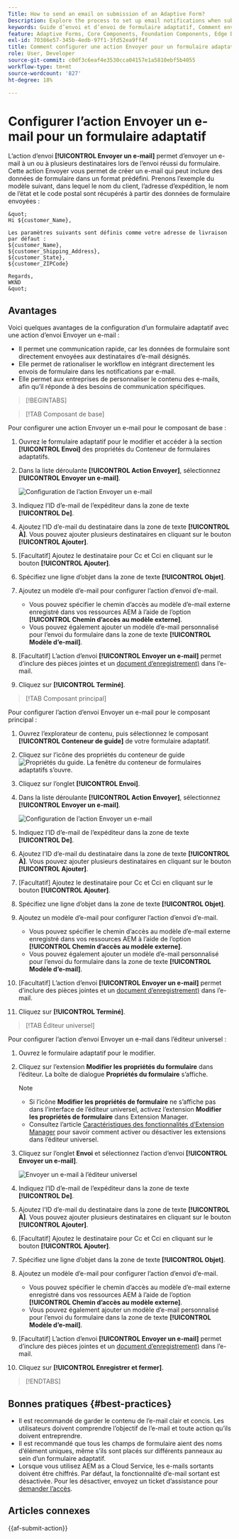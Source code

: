 ```yaml
---
Title: How to send an email on submission of an Adaptive Form?
Description: Explore the process to set up email notifications when submitting an Adaptive Form.
keywords: Guide d’envoi et d’envoi de formulaire adaptatif, Comment envoyer un e-mail pour un formulaire adaptatif, Action d’envoi d’e-mail, E-mail de formulaire adaptatif, Envoyer un e-mail
feature: Adaptive Forms, Core Components, Foundation Components, Edge Delivery Services
exl-id: 70386e57-345b-4edb-97f1-3fd52ea9ff4f
title: Comment configurer une action Envoyer pour un formulaire adaptatif ?
role: User, Developer
source-git-commit: c0df3c6eaf4e3530cca04157e1a5810ebf5b4055
workflow-type: tm+mt
source-wordcount: '827'
ht-degree: 18%

---
```


# Configurer l’action Envoyer un e-mail pour un formulaire adaptatif

L’action d’envoi **[!UICONTROL Envoyer un e-mail]** permet d’envoyer un e-mail à un ou à plusieurs destinataires lors de l’envoi réussi du formulaire. Cette action Envoyer vous permet de créer un e-mail qui peut inclure des données de formulaire dans un format prédéfini. Prenons l’exemple du modèle suivant, dans lequel le nom du client, l’adresse d’expédition, le nom de l’état et le code postal sont récupérés à partir des données de formulaire envoyées :


    &quot;
    Hi ${customer_Name},
    
    Les paramètres suivants sont définis comme votre adresse de livraison par défaut :
    ${customer_Name},
    ${customer_Shipping_Address},
    ${customer_State},
    ${customer_ZIPCode}
    
    Regards,
    WKND
    &quot;

## Avantages

Voici quelques avantages de la configuration d’un formulaire adaptatif avec une action d’envoi Envoyer un e-mail :

* Il permet une communication rapide, car les données de formulaire sont directement envoyées aux destinataires d’e-mail désignés.
* Elle permet de rationaliser le workflow en intégrant directement les envois de formulaire dans les notifications par e-mail.
* Elle permet aux entreprises de personnaliser le contenu des e-mails, afin qu’il réponde à des besoins de communication spécifiques.

>[!BEGINTABS]

>[!TAB Composant de base]

Pour configurer une action Envoyer un e-mail pour le composant de base :

1. Ouvrez le formulaire adaptatif pour le modifier et accéder à la section **[!UICONTROL Envoi]** des propriétés du Conteneur de formulaires adaptatifs.
1. Dans la liste déroulante **[!UICONTROL Action Envoyer]**, sélectionnez **[!UICONTROL Envoyer un e-mail]**.

   ![Configuration de l’action Envoyer un e-mail](/help/forms/assets/send-email-fc.png)

1. Indiquez l’ID d’e-mail de l’expéditeur dans la zone de texte **[!UICONTROL De]**.
1. Ajoutez l’ID d’e-mail du destinataire dans la zone de texte **[!UICONTROL À]**. Vous pouvez ajouter plusieurs destinataires en cliquant sur le bouton **[!UICONTROL Ajouter]**.
1. [Facultatif] Ajoutez le destinataire pour Cc et Cci en cliquant sur le bouton **[!UICONTROL Ajouter]**.
1. Spécifiez une ligne d’objet dans la zone de texte **[!UICONTROL Objet]**.
1. Ajoutez un modèle d’e-mail pour configurer l’action d’envoi d’e-mail.
   * Vous pouvez spécifier le chemin d’accès au modèle d’e-mail externe enregistré dans vos ressources AEM à l’aide de l’option **[!UICONTROL Chemin d’accès au modèle externe]**.
   * Vous pouvez également ajouter un modèle d’e-mail personnalisé pour l’envoi du formulaire dans la zone de texte **[!UICONTROL Modèle d’e-mail]**.
1. [Facultatif] L’action d’envoi **[!UICONTROL Envoyer un e-mail]** permet d’inclure des pièces jointes et un [document d’enregistrement)](generate-document-of-record-core-components.md) dans l’e-mail.
1. Cliquez sur **[!UICONTROL Terminé]**.

>[!TAB Composant principal]

Pour configurer l’action d’envoi Envoyer un e-mail pour le composant principal :

1. Ouvrez l’explorateur de contenu, puis sélectionnez le composant **[!UICONTROL Conteneur de guide]** de votre formulaire adaptatif.
1. Cliquez sur l’icône des propriétés du conteneur de guide ![Propriétés du guide](/help/forms/assets/configure-icon.svg). La fenêtre du conteneur de formulaires adaptatifs s’ouvre.
1. Cliquez sur l’onglet **[!UICONTROL Envoi]**.
1. Dans la liste déroulante **[!UICONTROL Action Envoyer]**, sélectionnez **[!UICONTROL Envoyer un e-mail]**.

   ![Configuration de l’action Envoyer un e-mail](/help/forms/assets/send-email-action-configuration.gif)
1. Indiquez l’ID d’e-mail de l’expéditeur dans la zone de texte **[!UICONTROL De]**.
1. Ajoutez l’ID d’e-mail du destinataire dans la zone de texte **[!UICONTROL À]**. Vous pouvez ajouter plusieurs destinataires en cliquant sur le bouton **[!UICONTROL Ajouter]**.
1. [Facultatif] Ajoutez le destinataire pour Cc et Cci en cliquant sur le bouton **[!UICONTROL Ajouter]**.
1. Spécifiez une ligne d’objet dans la zone de texte **[!UICONTROL Objet]**.
1. Ajoutez un modèle d’e-mail pour configurer l’action d’envoi d’e-mail.
   * Vous pouvez spécifier le chemin d’accès au modèle d’e-mail externe enregistré dans vos ressources AEM à l’aide de l’option **[!UICONTROL Chemin d’accès au modèle externe]**.
   * Vous pouvez également ajouter un modèle d’e-mail personnalisé pour l’envoi du formulaire dans la zone de texte **[!UICONTROL Modèle d’e-mail]**.
1. [Facultatif] L’action d’envoi **[!UICONTROL Envoyer un e-mail]** permet d’inclure des pièces jointes et un [document d’enregistrement)](generate-document-of-record-core-components.md) dans l’e-mail.
1. Cliquez sur **[!UICONTROL Terminé]**.

>[!TAB Éditeur universel]

Pour configurer l’action d’envoi Envoyer un e-mail dans l’éditeur universel :

1. Ouvrez le formulaire adaptatif pour le modifier.
1. Cliquez sur l’extension **Modifier les propriétés du formulaire** dans l’éditeur.
La boîte de dialogue **Propriétés du formulaire** s’affiche.

   >[!NOTE]
   >
   > * Si l’icône **Modifier les propriétés de formulaire** ne s’affiche pas dans l’interface de l’éditeur universel, activez l’extension **Modifier les propriétés de formulaire** dans Extension Manager.
   > * Consultez l’article [Caractéristiques des fonctionnalités d’Extension Manager](https://developer.adobe.com/uix/docs/extension-manager/feature-highlights/#enablingdisabling-extensions) pour savoir comment activer ou désactiver les extensions dans l’éditeur universel.


1. Cliquez sur l’onglet **Envoi** et sélectionnez l’action d’envoi **[!UICONTROL Envoyer un e-mail]**.

   ![Envoyer un e-mail à l’éditeur universel](/help/forms/assets/send-email-ue.png)

1. Indiquez l’ID d’e-mail de l’expéditeur dans la zone de texte **[!UICONTROL De]**.
1. Ajoutez l’ID d’e-mail du destinataire dans la zone de texte **[!UICONTROL À]**. Vous pouvez ajouter plusieurs destinataires en cliquant sur le bouton **[!UICONTROL Ajouter]**.
1. [Facultatif] Ajoutez le destinataire pour Cc et Cci en cliquant sur le bouton **[!UICONTROL Ajouter]**.
1. Spécifiez une ligne d’objet dans la zone de texte **[!UICONTROL Objet]**.
1. Ajoutez un modèle d’e-mail pour configurer l’action d’envoi d’e-mail.
   * Vous pouvez spécifier le chemin d’accès au modèle d’e-mail externe enregistré dans vos ressources AEM à l’aide de l’option **[!UICONTROL Chemin d’accès au modèle externe]**.
   * Vous pouvez également ajouter un modèle d’e-mail personnalisé pour l’envoi du formulaire dans la zone de texte **[!UICONTROL Modèle d’e-mail]**.
1. [Facultatif] L’action d’envoi **[!UICONTROL Envoyer un e-mail]** permet d’inclure des pièces jointes et un [document d’enregistrement)](generate-document-of-record-core-components.md) dans l’e-mail.
1. Cliquez sur **[!UICONTROL Enregistrer et fermer]**.

>[!ENDTABS]

## Bonnes pratiques {#best-practices}

* Il est recommandé de garder le contenu de l’e-mail clair et concis. Les utilisateurs doivent comprendre l’objectif de l’e-mail et toute action qu’ils doivent entreprendre.
* Il est recommandé que tous les champs de formulaire aient des noms d’élément uniques, même s’ils sont placés sur différents panneaux au sein d’un formulaire adaptatif.
* Lorsque vous utilisez AEM as a Cloud Service, les e-mails sortants doivent être chiffrés. Par défaut, la fonctionnalité d’e-mail sortant est désactivée. Pour les désactiver, envoyez un ticket d’assistance pour [demander l’accès](https://experienceleague.adobe.com/docs/experience-manager-cloud-service/implementing/developing/development-guidelines.html?lang=fr#sending-email).

## Articles connexes

{{af-submit-action}}
